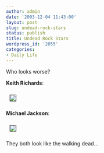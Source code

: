 ```yaml
---
author: admin
date: '2003-12-04 11:43:00'
layout: post
slug: undead-rock-stars
status: publish
title: Undead Rock Stars
wordpress_id: '2055'
categories:
- Daily Life
---
```

Who looks worse?

<b>Keith Richards</b>:

<img src="http://i.cnn.net/cnn/2003/SHOWBIZ/Music/12/04/jagger.richards.reut/story.stones.jpg" border="1" hspace="10" vspace="10">

<b>Michael Jackson</b>:

<img src="http://www.cnn.com/interactive/us/0311/gallery.jackson.arrest/gallery.7mjmugshot.jpg" border="1" hspace="10" vspace="10">

They both look like the walking dead...
